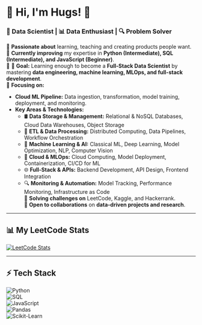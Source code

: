 # 👋 Hi, I'm Hugs! 🚀  
### **🧠 Data Scientist | 📊 Data Enthusiast | 🔍 Problem Solver**  

🔹 **Passionate about** learning, teaching and creating products people want.  
🔹 **Currently improving** my expertise in **Python (Intermediate), SQL (Intermediate), and JavaScript (Beginner)**.  
🔹 🔹 **Goal:** Learning enough to become a **Full-Stack Data Scientist** by mastering **data engineering, machine learning, MLOps, and full-stack development**.  
🔹 **Focusing on:**  
  - **Cloud ML Pipeline:** Data ingestion, transformation, model training, deployment, and monitoring.  
  - **Key Areas & Technologies:**  
    - 🛢 **Data Storage & Management:** Relational & NoSQL Databases, Cloud Data Warehouses, Object Storage  
    - 🔄 **ETL & Data Processing:** Distributed Computing, Data Pipelines, Workflow Orchestration  
    - 🤖 **Machine Learning & AI:** Classical ML, Deep Learning, Model Optimization, NLP, Computer Vision  
    - 🚀 **Cloud & MLOps:** Cloud Computing, Model Deployment, Containerization, CI/CD for ML  
    - 🌐 **Full-Stack & APIs:** Backend Development, API Design, Frontend Integration  
    - 🔍 **Monitoring & Automation:** Model Tracking, Performance Monitoring, Infrastructure as Code  
🔹 **Solving challenges on** LeetCode, Kaggle, and Hackerrank.  
🔹 **Open to collaborations** on **data-driven projects and research**.  

---

## **📊 My LeetCode Stats**  
[![LeetCode Stats](https://leetcard.jacoblin.cool/HugoDulce?theme=dark,unicorn&ext=contest)](https://leetcode.com/HugoDulce)  

---

## **⚡ Tech Stack**  
![Python](https://img.shields.io/badge/Python-3776AB?style=for-the-badge&logo=python&logoColor=white)  
![SQL](https://img.shields.io/badge/SQL-4479A1?style=for-the-badge&logo=postgresql&logoColor=white)  
![JavaScript](https://img.shields.io/badge/JavaScript-F7DF1E?style=for-the-badge&logo=javascript&logoColor=black)  
![Pandas](https://img.shields.io/badge/Pandas-150458?style=for-the-badge&logo=pandas&logoColor=white)  
![Scikit-Learn](https://img.shields.io/badge/Scikit--Learn-F7931E?style=for-the-badge&logo=scikitlearn&logoColor=white)  

